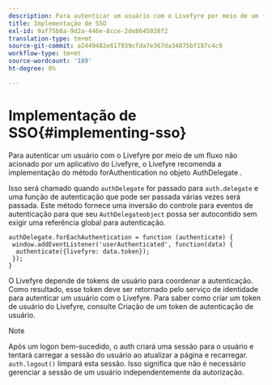 ```yaml
---
description: Para autenticar um usuário com o Livefyre por meio de um fluxo não acionado por um aplicativo do Livefyre, o Livefyre recomenda a implementação do método forAuthentication no objeto AuthDelegate .
title: Implementação de SSO
exl-id: 9af75b8a-9d2a-446e-8cce-2de8645038f2
translation-type: tm+mt
source-git-commit: a2449482e617939cfda7e367da34875bf187c4c9
workflow-type: tm+mt
source-wordcount: '189'
ht-degree: 0%

---
```


# Implementação de SSO{#implementing-sso}

Para autenticar um usuário com o Livefyre por meio de um fluxo não acionado por um aplicativo do Livefyre, o Livefyre recomenda a implementação do método forAuthentication no objeto AuthDelegate .

Isso será chamado quando `authDelegate` for passado para `auth.delegate` e uma função de autenticação que pode ser passada várias vezes será passada. Este método fornece uma inversão do controle para eventos de autenticação para que seu `AuthDelegateobject` possa ser autocontido sem exigir uma referência global para autenticação.

```
authDelegate.forEachAuthentication = function (authenticate) { 
 window.addEventListener('userAuthenticated', function(data) { 
  authenticate({livefyre: data.token}); 
 }); 
}
```

O Livefyre depende de tokens de usuário para coordenar a autenticação. Como resultado, esse token deve ser retornado pelo serviço de identidade para autenticar um usuário com o Livefyre. Para saber como criar um token de usuário do Livefyre, consulte Criação de um token de autenticação de usuário.

>[!NOTE]
>
>Após um logon bem-sucedido, o auth criará uma sessão para o usuário e tentará carregar a sessão do usuário ao atualizar a página e recarregar. `auth.logout()` limpará esta sessão. Isso significa que não é necessário gerenciar a sessão de um usuário independentemente da autorização.
